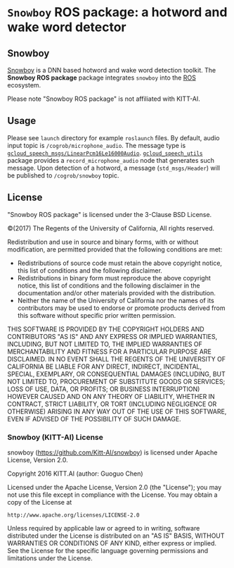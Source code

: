 # `Snowboy` ROS package: a hotword and wake word detector

## Snowboy

[Snowboy](https://snowboy.kitt.ai) is a DNN based hotword and wake word
detection toolkit. The **Snowboy ROS package** package integrates `snowboy` into
the [ROS](http://ros.org) ecosystem.

Please note "Snowboy ROS package" is not affiliated with KITT-AI.

## Usage

Please see `launch` directory for example `roslaunch` files. By default, audio
input topic is `/cogrob/microphone_audio`. The message type is
[`gcloud_speech_msgs/LinearPcm16Le16000Audio`](https://github.com/CogRob/gcloud_speech/blob/master/gcloud_speech_msgs/msg/LinearPcm16Le16000Audio.msg).
[`gcloud_speech_utils`](https://github.com/CogRob/gcloud_speech/tree/master/gcloud_speech_utils)
package provides a `record_microphone_audio` node that generates such message.
Upon detection of a hotword, a message (`std_msgs/Header`) will be published to
`/cogrob/snowboy` topic.

## License

"Snowboy ROS package" is licensed under the 3-Clause BSD License.

&copy;(2017) The Regents of the University of California, All rights reserved.

Redistribution and use in source and binary forms, with or without
modification, are permitted provided that the following conditions are met:
* Redistributions of source code must retain the above copyright
  notice, this list of conditions and the following disclaimer.
* Redistributions in binary form must reproduce the above copyright
  notice, this list of conditions and the following disclaimer in the
  documentation and/or other materials provided with the distribution.
* Neither the name of the University of California nor the
  names of its contributors may be used to endorse or promote products
  derived from this software without specific prior written permission.

THIS SOFTWARE IS PROVIDED BY THE COPYRIGHT HOLDERS AND CONTRIBUTORS "AS IS" AND
ANY EXPRESS OR IMPLIED WARRANTIES, INCLUDING, BUT NOT LIMITED TO, THE IMPLIED
WARRANTIES OF MERCHANTABILITY AND FITNESS FOR A PARTICULAR PURPOSE ARE
DISCLAIMED. IN NO EVENT SHALL THE REGENTS OF THE UNIVERSITY OF CALIFORNIA BE
LIABLE FOR ANY DIRECT, INDIRECT, INCIDENTAL, SPECIAL, EXEMPLARY, OR
CONSEQUENTIAL DAMAGES (INCLUDING, BUT NOT LIMITED TO, PROCUREMENT OF SUBSTITUTE
GOODS OR SERVICES; LOSS OF USE, DATA, OR PROFITS; OR BUSINESS INTERRUPTION)
HOWEVER CAUSED AND ON ANY THEORY OF LIABILITY, WHETHER IN CONTRACT, STRICT
LIABILITY, OR TORT (INCLUDING NEGLIGENCE OR OTHERWISE) ARISING IN ANY WAY OUT OF
THE USE OF THIS SOFTWARE, EVEN IF ADVISED OF THE POSSIBILITY OF SUCH DAMAGE.

### Snowboy (KITT-AI) License

snowboy (https://github.com/Kitt-AI/snowboy) is licensed under Apache
License, Version 2.0.

Copyright 2016  KITT.AI (author: Guoguo Chen)

Licensed under the Apache License, Version 2.0 (the "License");
you may not use this file except in compliance with the License.
You may obtain a copy of the License at

    http://www.apache.org/licenses/LICENSE-2.0

Unless required by applicable law or agreed to in writing, software
distributed under the License is distributed on an "AS IS" BASIS,
WITHOUT WARRANTIES OR CONDITIONS OF ANY KIND, either express or implied.
See the License for the specific language governing permissions and
limitations under the License.
